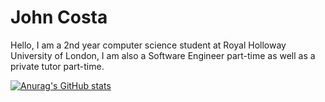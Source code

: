 # John Costa

Hello, I am a 2nd year computer science student at Royal Holloway University of London, I am also a Software Engineer part-time as well as a private tutor part-time.

[![Anurag's GitHub stats](https://github-readme-stats.vercel.app/api?username=JohnCosta27)](https://github.com/anuraghazra/github-readme-stats)
